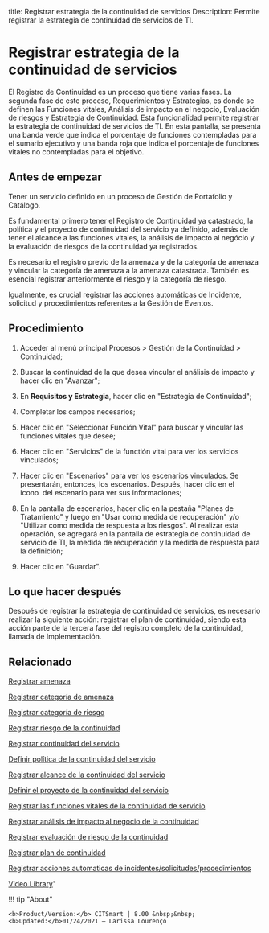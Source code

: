 title:  Registrar estrategia de la continuidad de servicios 
Description: Permite registrar la estrategia de continuidad de servicios de TI.
# Registrar estrategia de la continuidad de servicios

El Registro de Continuidad es un proceso que tiene varias fases. La segunda fase de este proceso, Requerimientos y Estrategias, es donde se definen las Funciones vitales, Análisis de impacto en el negocio, Evaluación de riesgos y Estrategia de Continuidad. Esta funcionalidad permite registrar la estrategia de continuidad de servicios de TI.
En esta pantalla, se presenta una banda verde que indica el porcentaje de funciones contempladas para el sumario ejecutivo y una banda roja que indica el porcentaje de funciones vitales no contempladas para el objetivo.

Antes de empezar
----------------

Tener un servicio definido en un proceso de Gestión de Portafolio y Catálogo.

Es fundamental primero tener el Registro de Continuidad ya catastrado, la
política y el proyecto de continuidad del servicio ya definido, además de tener
el alcance a las funciones vitales, la análisis de impacto al negócio y la
evaluación de riesgos de la continuidad ya registrados.

Es necesario el registro previo de la amenaza y de la categoría de amenaza y
vincular la categoría de amenaza a la amenaza catastrada. También es esencial
registrar anteriormente el riesgo y la categoría de riesgo.

Igualmente, es crucial registrar las acciones automáticas de Incidente,
solicitud y procedimientos referentes a la Gestión de Eventos.

Procedimiento
-------------

1.  Acceder al menú principal Procesos \> Gestión de la Continuidad \>
    Continuidad;

2.  Buscar la continuidad de la que desea vincular el análisis de impacto y
    hacer clic en "Avanzar";

3.  En **Requisitos y Estrategia**, hacer clic en "Estrategia de Continuidad";

4.  Completar los campos necesarios;

5.  Hacer clic en "Seleccionar Función Vital" para buscar y vincular las
    funciones vitales que desee;

6.  Hacer clic en "Servicios" de la functión vital para ver los servicios
    vinculados;

7.  Hacer clic en "Escenarios" para ver los escenarios vinculados. Se
    presentarán, entonces, los escenarios. Después, hacer clic en el icono  del
    escenario para ver sus informaciones;

8.  En la pantalla de escenarios, hacer clic en la pestaña "Planes de
    Tratamiento" y luego en "Usar como medida de recuperación" y/o "Utilizar
    como medida de respuesta a los riesgos". Al realizar esta operación, se
    agregará en la pantalla de estrategia de continuidad de servicio de TI, la
    medida de recuperación y la medida de respuesta para la definición;

9.  Hacer clic en "Guardar".

Lo que hacer después
--------------------

Después de registrar la estrategia de continuidad de servicios, es necesario
realizar la siguiente acción: registrar el plan de continuidad, siendo esta
acción parte de la tercera fase del registro completo de la continuidad, llamada
de Implementación.

Relacionado
------------

[Registrar amenaza](/es-es/citsmart-platform-8/processes/continuity/configuration/register-threat.html)

[Registrar categoría de amenaza](/es-es/citsmart-platform-8/processes/continuity/configuration/threat-category.html)

[Registrar categoría de riesgo](/es-es/citsmart-platform-8/processes/continuity/configuration/risk-category.html)

[Registrar riesgo de la continuidad](/es-es/citsmart-platform-8/processes/continuity/configuration/register-continuity-risk.html)

[Registrar continuidad del servicio](/es-es/citsmart-platform-8/processes/continuity/use/register-service-continuity.html)

[Definir política de la continuidad del servicio](/es-es/citsmart-platform-8/processes/continuity/use/continuity-policy.html)

[Registrar alcance de la continuidad del servicio](/es-es/citsmart-platform-8/processes/continuity/use/service-continuity-scope.html)

[Definir el proyecto de la continuidad del servicio](/es-es/citsmart-platform-8/processes/continuity/use/service-continuity-project.html)

[Registrar las funciones vitales de la continuidad de servicio](/es-es/citsmart-platform-8/processes/continuity/use/continuity-vital-functions.html)

[Registrar análisis de impacto al negocio de la continuidad](/es-es/citsmart-platform-8/processes/continuity/use/impact-analysis-continuity-business.html)

[Registrar evaluación de riesgo de la continuidad](/es-es/citsmart-platform-8/processes/continuity/use/continuity-risk-evaluation.html)

[Registrar plan de continuidad](/es-es/citsmart-platform-8/processes/continuity/use/continuity-plan.html)

[Registrar acciones automaticas de incidentes/solicitudes/procedimientos](/es-es/citsmart-platform-8/additional-features/automation-of-operation/configuration/register-automatic-actions-incident-request-procedure.html)

<i class='fa fa-youtube-play  fa-2x' style='color:#97ce17;vertical-align: middle;'> </i> [Video Library](https://www.youtube.com/playlist?list=PLB5qK2uzf2RMHcgQuDIzcuLqoHXYfihz1)'

!!! tip "About"

    <b>Product/Version:</b> CITSmart | 8.00 &nbsp;&nbsp;
    <b>Updated:</b>01/24/2021 – Larissa Lourenço


